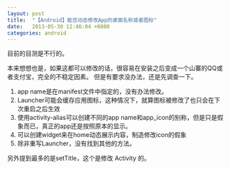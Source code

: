 ```yaml
---
layout: post
title:  "【Android】能否动态修改App的桌面名称或者图标"
date:   2013-05-30 12:46:04 +0800
categories: android
---
```


目前的目测是不行的。 

本来想想也是，如果这都可以修改的话，很容易在安装之后变成一个山寨的QQ或者支付宝，完全的不稳定因素。 
但是有要求没办法，还是先调查一下。 

1. app name是在manifest文件中指定的，没有办法修改。 
2. Launcher可能会缓存应用图标，这种情况下，就算图标被修改了也只会在下次重启之后生效 
3. 使用activity-alias可以创建不同的app name和app_icon的别称，但是只是假象而已，真正的app还是按照原本的显示。 
4. 可以创建widget来在home动态展示内容，制造修改icon的假象 
5. 除非重写Launcher，没有找到其他的方法。 


另外提到最多的是setTitle，这个是修改 Activity 的。